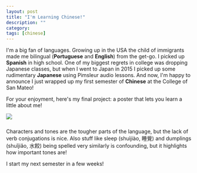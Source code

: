 ```yaml
---
layout: post
title: "I'm Learning Chinese!"
description: ""
category: 
tags: [chinese]
---
```


I'm a big fan of languages. Growing up in the USA the child of immigrants made me bilingual (**Portuguese** and **English**) from the get-go. I picked up **Spanish** in high school. One of my biggest regrets in college was dropping Japanese classes, but when I went to Japan in 2015 I picked up some rudimentary **Japanese** using Pimsleur audio lessons. And now, I'm happy to announce I just wrapped up my first semester of **Chinese** at the College of San Mateo!

For your enjoyment, here's my final project: a poster that lets you learn a little about me!

<div>
	<img class="rounded-corners" style="max-width: 900px; border: 1px;" src="{{ site.images2017 }}/01-04/chinese.jpg"/>
	<p class="caption-text" style="line-height: 1.5em; margin-bottom: 24px;"><strong></strong></p>
</div>

Characters and tones are the tougher parts of the language, but the lack of verb conjugations is nice. Also stuff like sleep (shuìjiào, 睡覺) and dumplings (shuǐjiǎo, 水餃) being spelled very similarly is confounding, but it highlights how important tones are! 

I start my next semester in a few weeks!